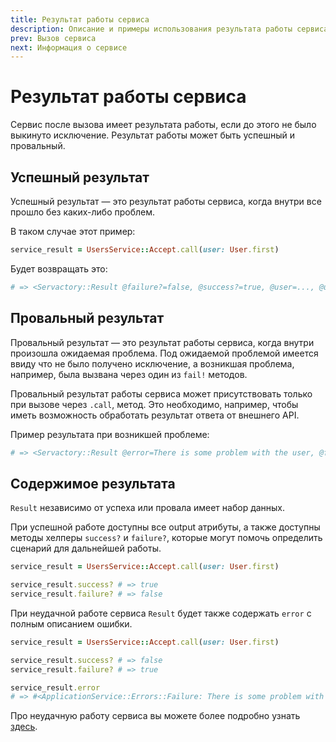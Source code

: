 ```yaml
---
title: Результат работы сервиса
description: Описание и примеры использования результата работы сервиса
prev: Вызов сервиса
next: Информация о сервисе
---
```


# Результат работы сервиса

Сервис после вызова имеет результата работы, если до этого не было выкинуто исключение.
Результат работы может быть успешный и провальный.

## Успешный результат

Успешный результат — это результат работы сервиса, когда внутри все прошло без каких-либо проблем.

В таком случае этот пример:

```ruby
service_result = UsersService::Accept.call(user: User.first)
```

Будет возвращать это:

```ruby
# => <Servactory::Result @failure?=false, @success?=true, @user=..., @user?=true>
```

## Провальный результат

Провальный результат — это результат работы сервиса, когда внутри произошла ожидаемая проблема.
Под ожидаемой проблемой имеется ввиду что не было получено исключение, а возникшая проблема, например, была вызвана через один из `fail!` методов.

Провальный результат работы сервиса может присутствовать только при вызове через `.call`, метод.
Это необходимо, например, чтобы иметь возможность обработать результат ответа от внешнего API.

Пример результата при возникшей проблеме:

```ruby
# => <Servactory::Result @error=There is some problem with the user, @failure?=true, @success?=false>
```

## Содержимое результата

`Result` независимо от успеха или провала имеет набор данных.

При успешной работе доступны все output атрибуты,
а также доступны методы хелперы `success?` и `failure?`,
которые могут помочь определить сценарий для дальнейшей работы.

```ruby
service_result = UsersService::Accept.call(user: User.first)

service_result.success? # => true
service_result.failure? # => false
```

При неудачной работе сервиса `Result` будет также содержать `error` с полным описанием ошибки.

```ruby
service_result = UsersService::Accept.call(user: User.first)

service_result.success? # => false
service_result.failure? # => true

service_result.error
# => #<ApplicationService::Errors::Failure: There is some problem with the user>
```

Про неудачную работу сервиса вы можете более подробно узнать [здесь](../failures).
